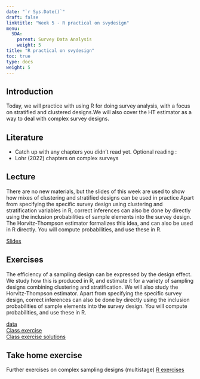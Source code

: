 ```yaml
---
date: "`r Sys.Date()`"
draft: false
linktitle: "Week 5 - R practical on svydesign"
menu:
  SDA:
    parent: Survey Data Analysis
    weight: 5
title: "R practical on svydesign"
toc: true
type: docs
weight: 5
---
```


## Introduction

Today, we will practice with using R for doing survey analysis, with a focus on stratified and clustered designs.We will also cover the HT estimator as a way to deal with complex survey designs.

## Literature

-	Catch up with any chapters you didn’t read yet.
Optional reading :
-	Lohr (2022) chapters on complex surveys


## Lecture
There are no new materials, but the slides of this week are used to show how mixes of clustering and stratified designs can be used in practice Apart from specifying the specific survey design using clustering and stratification variables in R, correct inferences can also be done by directly using the inclusion probabilities of sample elements into the survey design. The Horvitz-Thompson estimator formalizes this idea, and can also be used in R directly. You will compute probabilities, and use these in R.

[Slides](/files/SDA/week5/lecture_week_5.pdf)  

## Exercises
The efficiency of a sampling design can be expressed by the design effect. We study how this is produced in R, and estimate it for a variety of sampling designs combining clustering and stratification. We will also study the Horvitz-Thompson estimator. Apart from specifying the specific survey design, correct inferences can also be done by directly using the inclusion probabilities of sample elements into the survey design. You will compute probabilities, and use these in R. 

[data](/files/SDA/week5/boys.RDS)  
[Class exercise](/files/SDA/week5/class_exercise_week_5.pdf)  
[Class exercise solutions](/files/SDA/week5/class_exercise_week_5.Rmd)  

## Take home exercise
Further exercises on complex sampling designs (multistage)
[R exercises](/files/SDA/week5/take_home_exercise_week_5.pdf)  
